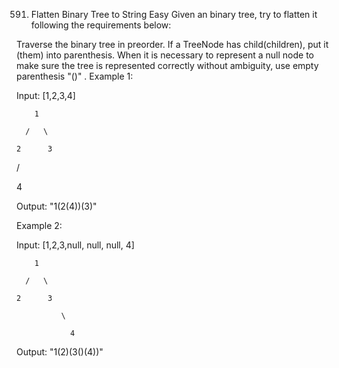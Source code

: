 591. Flatten Binary Tree to String
Easy
Given an binary tree, try to flatten it following the requirements below:

Traverse the binary tree in preorder.
If a TreeNode has child(children), put it (them) into parenthesis.
When it is necessary to represent a null node to make sure the tree is represented correctly without ambiguity, use empty parenthesis "()" .
Example 1:

Input: [1,2,3,4]

        1

      /   \

    2      3

  /

4

Output: "1(2(4))(3)"

Example 2:

Input: [1,2,3,null, null, null, 4]

        1

      /   \

    2      3

              \

                4

Output: "1(2)(3()(4))"
